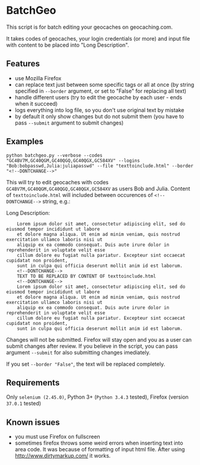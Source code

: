 # BatchGeo

This script is for batch editing your geocaches on geocaching.com.

It takes codes of geocaches, your login credentials (or more) and
input file with content to be placed into "Long Description".

## Features
* use Mozilla Firefox
* can replace text just between some specific tags or all at once (by string specified in `--border` argument, or set to "False" for replacing all text)
* handle different users (try to edit the geocache by each user - ends when it succeed)
* logs everything into log file, so you don't use original text by mistake
* by default it only show changes but do not submit them (you have to pass `--submit` argument to submit changes)

## Examples

	python batchgeo.py --verbose --codes "GC4BV7M,GC40QGM,GC40QGQ,GC40QGX,GC584XV" --logins "Bob:bobpasswd,Julia:juliapasswd" --file "texttoinclude.html" --border "<!--DONTCHANGE-->"

This will try to edit geocaches with codes `GC4BV7M,GC40QGM,GC40QGQ,GC40QGX,GC584XV` as
users Bob and Julia. Content of `texttoinclude.html` will included between occurences of
`<!--DONTCHANGE-->` string, e.g.:

Long Description:

		Lorem ipsum dolor sit amet, consectetur adipiscing elit, sed do eiusmod tempor incididunt ut labore
		et dolore magna aliqua. Ut enim ad minim veniam, quis nostrud exercitation ullamco laboris nisi ut
		aliquip ex ea commodo consequat. Duis aute irure dolor in reprehenderit in voluptate velit esse
		cillum dolore eu fugiat nulla pariatur. Excepteur sint occaecat cupidatat non proident,
		sunt in culpa qui officia deserunt mollit anim id est laborum.
		<!--DONTCHANGE-->
		TEXT TO BE REPLACED BY CONTENT OF texttoinclude.html
		<!--DONTCHANGE-->
		Lorem ipsum dolor sit amet, consectetur adipiscing elit, sed do eiusmod tempor incididunt ut labore
		et dolore magna aliqua. Ut enim ad minim veniam, quis nostrud exercitation ullamco laboris nisi ut
		aliquip ex ea commodo consequat. Duis aute irure dolor in reprehenderit in voluptate velit esse
		cillum dolore eu fugiat nulla pariatur. Excepteur sint occaecat cupidatat non proident,
		sunt in culpa qui officia deserunt mollit anim id est laborum.

Changes will not be submitted. Firefox will stay open and you as a user can submit changes after review.
If you believe in the script, you can pass argument `--submit` for also submitting changes imediately.

If you set `--border "False"`, the text will be replaced completely.

## Requirements
Only `selenium (2.45.0)`, Python 3+ (`Python 3.4.3` tested), Firefox (version `37.0.1` tested)

## Known issues
* you must use Firefox on fullscreen
* sometimes firefox throws some weird errors when inserting text into area code. It was because
of formatting of input html file. After using http://www.dirtymarkup.com/ it works.
